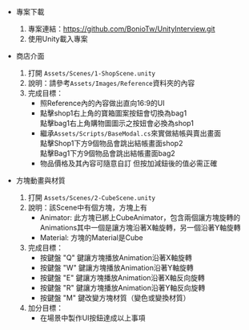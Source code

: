 * 專案下載
  1. 專案連結：https://github.com/BonioTw/UnityInterview.git
  2. 使用Unity載入專案
* 商店介面
  1. 打開 `Assets/Scenes/1-ShopScene.unity`
  2. 說明：請參考`Assets/Images/Reference`資料夾的內容
  3. 完成目標：
     * 照Reference內的內容做出直向16:9的UI
     * 點擊shop1右上角的寶箱圖案按鈕會切換為bag1<br>
       點擊bag1右上角購物圖圖示之按妞會必換為shop1
     * 繼承`Assets/Scripts/BaseModal.cs`來實做結帳與賣出畫面<br>
       點擊Shop1下方9個物品會跳出結帳畫面shop2<br>
       點擊Bag1下方9個物品會跳出結帳畫面bag2
     * 物品價格及其內容可隨意自訂 但按加減鈕後的值必需正確

* 方塊動畫與材質
  1. 打開 `Assets/Scenes/2-CubeScene.unity`
  2. 說明：該Scene中有個方塊，方塊上有
     * Animator: 此方塊已綁上CubeAnimator，包含兩個讓方塊旋轉的Animations其中一個是讓方塊沿著X軸旋轉，另一個沿著Y軸旋轉
     * Material: 方塊的Material是Cube
  3. 完成目標：
     * 按鍵盤 "Q" 鍵讓方塊播放Animation沿著X軸旋轉
     * 按鍵盤 "W" 鍵讓方塊播放Animation沿著Y軸旋轉
     * 按鍵盤 "E" 鍵讓方塊播放Animation沿著X軸反向旋轉
     * 按鍵盤 "R" 鍵讓方塊播放Animation沿著Y軸反向旋轉
     * 按鍵盤 "M" 鍵改變方塊材質（變色或變換材質）
  4. 加分目標：
     * 在場景中製作UI按鈕達成以上事項
